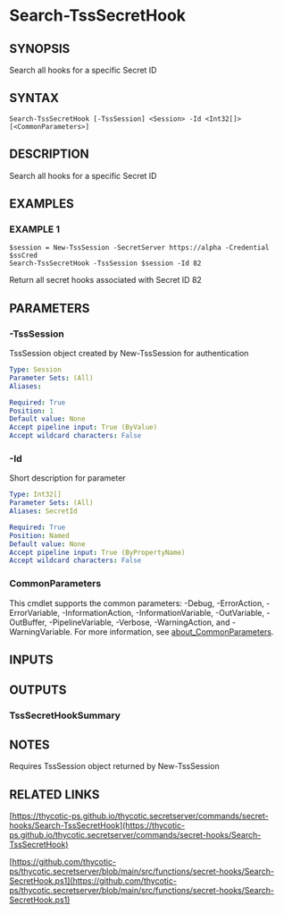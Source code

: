 # Search-TssSecretHook

## SYNOPSIS
Search all hooks for a specific Secret ID

## SYNTAX

```
Search-TssSecretHook [-TssSession] <Session> -Id <Int32[]> [<CommonParameters>]
```

## DESCRIPTION
Search all hooks for a specific Secret ID

## EXAMPLES

### EXAMPLE 1
```
$session = New-TssSession -SecretServer https://alpha -Credential $ssCred
Search-TssSecretHook -TssSession $session -Id 82
```

Return all secret hooks associated with Secret ID 82

## PARAMETERS

### -TssSession
TssSession object created by New-TssSession for authentication

```yaml
Type: Session
Parameter Sets: (All)
Aliases:

Required: True
Position: 1
Default value: None
Accept pipeline input: True (ByValue)
Accept wildcard characters: False
```

### -Id
Short description for parameter

```yaml
Type: Int32[]
Parameter Sets: (All)
Aliases: SecretId

Required: True
Position: Named
Default value: None
Accept pipeline input: True (ByPropertyName)
Accept wildcard characters: False
```

### CommonParameters
This cmdlet supports the common parameters: -Debug, -ErrorAction, -ErrorVariable, -InformationAction, -InformationVariable, -OutVariable, -OutBuffer, -PipelineVariable, -Verbose, -WarningAction, and -WarningVariable. For more information, see [about_CommonParameters](http://go.microsoft.com/fwlink/?LinkID=113216).

## INPUTS

## OUTPUTS

### TssSecretHookSummary
## NOTES
Requires TssSession object returned by New-TssSession

## RELATED LINKS

[https://thycotic-ps.github.io/thycotic.secretserver/commands/secret-hooks/Search-TssSecretHook](https://thycotic-ps.github.io/thycotic.secretserver/commands/secret-hooks/Search-TssSecretHook)

[https://github.com/thycotic-ps/thycotic.secretserver/blob/main/src/functions/secret-hooks/Search-SecretHook.ps1](https://github.com/thycotic-ps/thycotic.secretserver/blob/main/src/functions/secret-hooks/Search-SecretHook.ps1)

